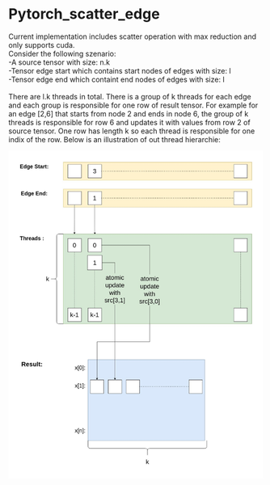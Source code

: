 # Pytorch_scatter_edge

Current implementation includes scatter operation with max reduction and only supports cuda.
<br />
Consider the following szenario: <br />
-A source tensor with size: n.k <br />
-Tensor edge start which contains start nodes of edges with size: l <br />
-Tensor edge end which containt end nodes of edges with size: l <br />
<br />
There are l.k threads in total. There is a group of k threads for each edge and each group is responsible for one row of result tensor. For example for an edge [2,6] that starts from node 2 and ends in node 6, the group of k threads is responsible for row 6 and updates it with values from row 2 of source tensor. One row has length k so each thread is responsible for one indix of the row.
Below is an illustration of out thread hierarchie:

![alt text](https://github.com/berkekisin/Pytorch_scatter_edge/blob/main/thread.jpg?raw=true)
